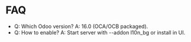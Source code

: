 # FAQ

- Q: Which Odoo version? A: 16.0 (OCA/OCB packaged).
- Q: How to enable? A: Start server with --addon l10n_bg or install in UI.
